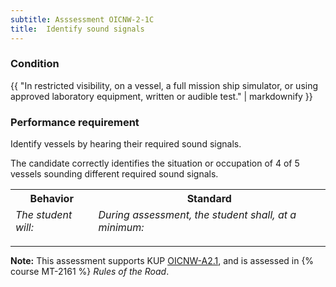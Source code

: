 ```yaml
---
subtitle: Asssessment OICNW-2-1C
title:  Identify sound signals
---
```




### Condition

{{ "In restricted visibility, on a vessel, a full mission ship simulator, or using approved laboratory equipment, written or audible test." | markdownify }}

### Performance requirement 

<table width='100%' class='Guidelines'>
 <thead>
 <tr>
     <th class='thirty'>Behavior</th>
     <th class='seventy'>Standard</th>
 </tr>
 <tr>
     <td><em>The student will:</em></td>
     <td><em>During assessment, the student shall, at a minimum:</em></td>
 </tr>
 </thead>
 <tbody>


<!--rowstart-->

Identify vessels by hearing their required sound signals.

<!--cellbreak-->

The candidate correctly identifies the situation or occupation of 4 of 5 vessels sounding different required sound signals.

<!--rowend-->


 </tbody>
 </table>



*****

**Note:** This assessment supports KUP [OICNW-A2.1]({{site.baseurl}}/tables/21.html#OICNW-A2.1), and is assessed in  {% course  MT-2161 %}  *Rules of the Road*. 


